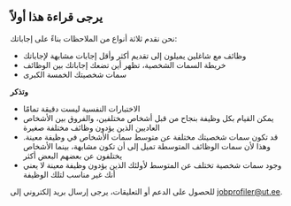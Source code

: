 ## يرجى قراءة هذا أولاً  

نحن نقدم ثلاثة أنواع من الملاحظات بناءً على إجاباتك:  
* وظائف مع شاغلين يميلون إلى تقديم أكثر وأقل إجابات مشابهة لإجاباتك  
* خريطة السمات الشخصية، تظهر أين تضعك إجاباتك بين الوظائف  
* سمات شخصيتك الخمسة الكبرى  

**وتذكر**  

* الاختبارات النفسية ليست دقيقة تمامًا  
* يمكن القيام بكل وظيفة بنجاح من قبل أشخاص مختلفين، والفروق بين الأشخاص العاديين الذين يؤدون وظائف مختلفة صغيرة  
* قد تكون سمات شخصيتك مختلفة عن متوسط سمات الأشخاص في وظيفة معينة. وهذا لأن سمات الوظائف المتوسطة تميل إلى أن تكون مشابهة، بينما الأشخاص يختلفون عن بعضهم البعض أكثر  
* وجود سمات شخصية تختلف عن المتوسط لأولئك الذين يؤدون وظيفة معينة لا يعني أنك غير مناسب لتلك الوظيفة  

للحصول على الدعم أو التعليقات، يرجى إرسال بريد إلكتروني إلى jobprofiler@ut.ee.
